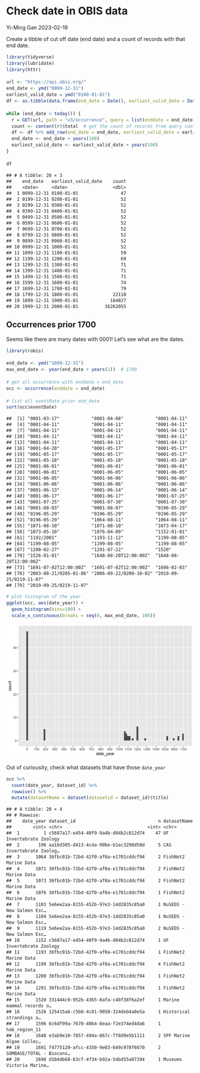 Check date in OBIS data
================
Yi-Ming Gan
2023-02-19

Create a tibble of cut off date (end date) and a count of records with
that end date.

``` r
library(tidyverse)
library(lubridate)
library(httr)

url <- "https://api.obis.org/"
end_date <- ymd("0099-12-31")
earliest_valid_date = ymd("0100-01-01")
df <- as.tibble(data.frame(end_date = Date(), earliest_valid_date = Date(), count = numeric()))

while (end_date < today()) {
  r = GET(url, path = "v3/occurrence", query = list(enddate = end_date))
  count <- content(r)$total  # get the count of records from query content
  df <- df %>% add_row(end_date = end_date, earliest_valid_date = earliest_valid_date, count = count)
  end_date <- end_date + years(100)
  earliest_valid_date <- earliest_valid_date + years(100)
}

df
```

    ## # A tibble: 20 × 3
    ##    end_date   earliest_valid_date    count
    ##    <date>     <date>                 <dbl>
    ##  1 0099-12-31 0100-01-01                47
    ##  2 0199-12-31 0200-01-01                52
    ##  3 0299-12-31 0300-01-01                52
    ##  4 0399-12-31 0400-01-01                52
    ##  5 0499-12-31 0500-01-01                52
    ##  6 0599-12-31 0600-01-01                52
    ##  7 0699-12-31 0700-01-01                52
    ##  8 0799-12-31 0800-01-01                52
    ##  9 0899-12-31 0900-01-01                52
    ## 10 0999-12-31 1000-01-01                52
    ## 11 1099-12-31 1100-01-01                59
    ## 12 1199-12-31 1200-01-01                69
    ## 13 1299-12-31 1300-01-01                71
    ## 14 1399-12-31 1400-01-01                71
    ## 15 1499-12-31 1500-01-01                71
    ## 16 1599-12-31 1600-01-01                74
    ## 17 1699-12-31 1700-01-01                79
    ## 18 1799-12-31 1800-01-01             22110
    ## 19 1899-12-31 1900-01-01            184827
    ## 20 1999-12-31 2000-01-01          36262055

## Occurrences prior 1700

Seems like there are many dates with 0001! Let’s see what are the dates.

``` r
library(robis)

end_date <- ymd("1699-12-31")
max_end_date <- year(end_date + years(1))  # 1700

# get all occurrence with enddate = end_date
occ <- occurrence(enddate = end_date)

# list all eventDate prior end_date
sort(occ$eventDate)
```

    ##  [1] "0001-03-17"            "0001-04-08"            "0001-04-11"           
    ##  [4] "0001-04-11"            "0001-04-11"            "0001-04-11"           
    ##  [7] "0001-04-11"            "0001-04-11"            "0001-04-11"           
    ## [10] "0001-04-11"            "0001-04-11"            "0001-04-11"           
    ## [13] "0001-04-11"            "0001-04-11"            "0001-04-11"           
    ## [16] "0001-04-20"            "0001-05-17"            "0001-05-17"           
    ## [19] "0001-05-17"            "0001-05-17"            "0001-05-17"           
    ## [22] "0001-05-18"            "0001-05-18"            "0001-05-18"           
    ## [25] "0001-06-01"            "0001-06-01"            "0001-06-01"           
    ## [28] "0001-06-01"            "0001-06-05"            "0001-06-05"           
    ## [31] "0001-06-05"            "0001-06-06"            "0001-06-06"           
    ## [34] "0001-06-06"            "0001-06-06"            "0001-06-06"           
    ## [37] "0001-06-13"            "0001-06-14"            "0001-06-14"           
    ## [40] "0001-06-17"            "0001-06-17"            "0001-07-25"           
    ## [43] "0001-07-25"            "0001-07-30"            "0001-07-30"           
    ## [46] "0001-08-03"            "0001-08-07"            "0196-05-29"           
    ## [49] "0196-05-29"            "0196-05-29"            "0196-05-29"           
    ## [52] "0196-05-29"            "1064-08-11"            "1064-08-11"           
    ## [55] "1071-08-10"            "1071-08-10"            "1073-04-17"           
    ## [58] "1073-05-10"            "1076-04-09"            "1152-01-01"           
    ## [61] "1192/2001"             "1193-11-12"            "1199-08-05"           
    ## [64] "1199-08-05"            "1199-08-05"            "1199-08-05"           
    ## [67] "1200-02-27"            "1291-07-22"            "1520"                 
    ## [70] "1526-01-01"            "1648-08-20T12:00:00Z"  "1648-08-20T12:00:00Z" 
    ## [73] "1691-07-02T12:00:00Z"  "1691-07-02T12:00:00Z"  "1698-02-03"           
    ## [76] "2003-08-21/0205-01-06" "2006-09-22/0200-10-02" "2019-09-25/0219-11-07"
    ## [79] "2019-09-25/0219-11-07"

``` r
# plot histogram of the year
ggplot(occ, aes(date_year)) + 
  geom_histogram(bins=100) +
  scale_x_continuous(breaks = seq(0, max_end_date, 100))
```

![](obis-data_files/figure-gfm/unique%20years-1.png)<!-- -->

Out of curiousity, check what datasets that have those `date_year`

``` r
occ %>% 
  count(date_year, dataset_id) %>%
  rowwise() %>%
  mutate(datasetName = dataset(datasetid = dataset_id)$title)
```

    ## # A tibble: 20 × 4
    ## # Rowwise: 
    ##    date_year dataset_id                               n datasetName             
    ##        <int> <chr>                                <int> <chr>                   
    ##  1         1 c5687a17-e454-40f9-9a4b-d04b2c812d74    47 UF Invertebrate Zoology 
    ##  2       196 aa16d305-d413-4c4a-90be-b1ec3298d58d     5 CAS Invertebrate Zoolog…
    ##  3      1064 36fbc01b-72bd-42f0-af0a-e1701cddcf94     2 FishNet2 Marine Data    
    ##  4      1071 36fbc01b-72bd-42f0-af0a-e1701cddcf94     2 FishNet2 Marine Data    
    ##  5      1073 36fbc01b-72bd-42f0-af0a-e1701cddcf94     2 FishNet2 Marine Data    
    ##  6      1076 36fbc01b-72bd-42f0-af0a-e1701cddcf94     1 FishNet2 Marine Data    
    ##  7      1103 5e6ee2aa-8155-452b-97e3-14d2835c85a0     1 NuSEDS - New Salmon Esc…
    ##  8      1104 5e6ee2aa-8155-452b-97e3-14d2835c85a0     1 NuSEDS - New Salmon Esc…
    ##  9      1119 5e6ee2aa-8155-452b-97e3-14d2835c85a0     2 NuSEDS - New Salmon Esc…
    ## 10      1152 c5687a17-e454-40f9-9a4b-d04b2c812d74     1 UF Invertebrate Zoology 
    ## 11      1193 36fbc01b-72bd-42f0-af0a-e1701cddcf94     1 FishNet2 Marine Data    
    ## 12      1199 36fbc01b-72bd-42f0-af0a-e1701cddcf94     4 FishNet2 Marine Data    
    ## 13      1200 36fbc01b-72bd-42f0-af0a-e1701cddcf94     1 FishNet2 Marine Data    
    ## 14      1291 36fbc01b-72bd-42f0-af0a-e1701cddcf94     1 FishNet2 Marine Data    
    ## 15      1520 331444c9-952b-4365-8afa-c4bf38f6a2ef     1 Marine mammal records o…
    ## 16      1526 125415a6-c5b8-4c81-9050-324deb4a0e5a     1 Historical strandings o…
    ## 17      1596 6c6df99a-7670-40b4-8eaa-f2e374ed4da6     1 hab_region_11           
    ## 18      1648 e3ab9e10-7857-494a-867c-ff8d9e5b1111     2 SPF Marine Algae Collec…
    ## 19      1691 f4775120-afcc-4350-9e03-649c978f6070     2 SOMBASE/TOTAL - Biocons…
    ## 20      1698 d104db68-63cf-4f34-b92a-54bd55a07394     1 Museums Victoria Marine…
